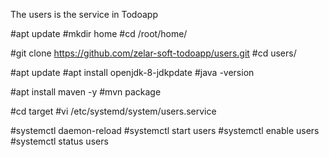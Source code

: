 The users is the service in Todoapp

#apt update
#mkdir home
#cd /root/home/

#git clone https://github.com/zelar-soft-todoapp/users.git
#cd users/

#apt update
#apt install openjdk-8-jdkpdate
#java -version

#apt install maven -y
#mvn package

#cd target
#vi /etc/systemd/system/users.service

#systemctl daemon-reload
#systemctl start users
#systemctl enable users
#systemctl status users
